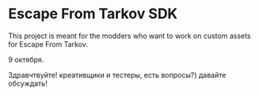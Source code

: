 
# Escape From Tarkov SDK

This project is meant for the modders who want to work on custom assets for Escape From Tarkov.

9 октября.

Здравчтвуйте! креативщики и тестеры, есть вопросы?) давайте обсуждать!





